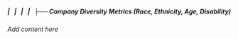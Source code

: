 ##### |   |   |   |   ├── Company Diversity Metrics (Race, Ethnicity, Age, Disability)

*Add content here*